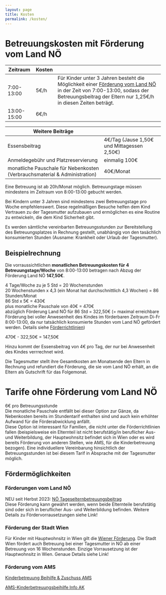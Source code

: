 ```yaml
---
layout: page
title: Kosten
permalink: /kosten/
---
```


# Betreuungskosten mit Förderung vom Land NÖ

|Zeitraum      |Kosten  ||
| ----------- | ----------- |----|
| 7:00-13:00      | 5€/h       |Für Kinder unter 3 Jahren besteht die Möglichkeit einer  [Förderung vom Land NÖ](https://www.noe.gv.at/noe/Kinderbetreuung/RL_NOe_Tageselternbetreuungsbeitrag.pdf) in der Zeit von 7:00-13:00, sodass der Betreuungsbeitrag der Eltern nur 1,25€/h in diesen Zeiten beträgt.
| 13:00-15:00  | 6€/h       |



| Weitere Beiträge |  |
| ----------- | ----------- |
| Essensbeitrag | 4€/Tag (Jause 1,50€ und Mittagessen 2,50€) |
|Anmeldegebühr und Platzreservierung|einmalig 100€|
| monatliche Pauschale für Nebenkosten (Verbrauchsmaterial & Administration) | 40€/Monat |

Eine Betreuung ist ab 20h/Monat möglich. Betreuungstage müssen mindestens im Zeitraum von 8:00-13:00 gebucht werden.

Bei Kindern unter 3 Jahren sind mindestens zwei Betreuungstage pro Woche empfehlenswert. Diese regelmäßigen Besuche helfen dem Kind Vertrauen zu der Tagesmutter aufzubauen und ermöglichen es eine Routine zu entwickeln, die dem Kind Sicherheit gibt.

Es werden sämtliche vereinbarten Betreuungsstunden zur Bereitstellung des Betreuungsplatzes in Rechnung gestellt, unabhängig von den tasächlich konsumierten Stunden (Ausname: Krankheit oder Urlaub der Tagesmutter). 

## Beispielrechnung

Die vorraussichtlichen **monatlichen Betreuungskosten für 4 Betreuungstage/Woche** von 8:00-13:00 betragen nach Abzug der Förderung Land NÖ **147,50€**.

4 Tage/Woche zu je 5 Std = 20 Wochenstunden  
20 Wochenstunden x 4,3 (ein Monat hat durchschnittlich 4,3 Wochen) = 86 Stunden/Monat  
86 Std x 5€ = 430€  
plus monatliche Pauschale von 40€ = 470€  
abzüglich Förderung Land NÖ für 86 Std = 322,50€ (= maximal erreichbare Förderung bei voller Anwesenheit des Kindes im förderbaren Zeitraum Di-Fr 8:00-13:00, da nur tatsächlich konsumierte Stunden vom Land NÖ gefördert werden. Details siehe [Förderrichtlinien](https://www.noe.gv.at/noe/Kinderbetreuung/RL_NOe_Tageselternbetreuungsbeitrag.pdf))

470€ - 322,50€ = 147,50€

Hinzu kommt der Essensbeitrag von 4€ pro Tag, der nur bei Anwesenheit des Kindes verrrechnet wird.  

Die Tagesmutter stellt ihre Gesamtkosten am Monatsende den Eltern in Rechnung und refundiert die Förderung, die sie vom Land NÖ erhält, an die Eltern als Gutschrift für das Folgemonat.

# Tarife ohne Förderung vom Land NÖ  
6€ pro Betreuungsstunde  
Die monatliche Pauschale entfällt bei dieser Option zur Gänze, da Nebenkosten bereits im Stundentarif enthalten sind und auch kein erhöhter Aufwand für die Förderabwicklung anfällt.  
Diese Option ist interessant für Familien, die nicht unter die Förderrichtlinien fallen (beispielsweise ein Elternteil ist nicht berufstätig/in beruflicher Aus- und Weiterbildung, der Hauptwohnsitz befindet sich in Wien oder es wird bereits Förderung von anderen Stellen, wie AMS, für die Kinderbetreuung bezogen). Eine individuellere Vereinbarung hinsichtlich der Betreuungsstunden ist bei diesem Tarif in Absprache mit der Tagesmutter möglich.
 

## Fördermöglichkeiten

### Förderungen vom Land NÖ

NEU seit Herbst 2023: [NÖ Tageselternbetreuungsbeitrag](https://www.noe.gv.at/noe/Kinderbetreuung/RL_NOe_Tageselternbetreuungsbeitrag.pdf)  
Diese Förderung kann gewährt werden, wenn beide Elternteile berufstätig sind oder sich in beruflicher Aus- und Weiterbildung befinden. Weitere Details zu Fördervorrausetzungen siehe Link!

### Förderung der Stadt Wien

Für Kinder mit Hauptwohnsitz in Wien gilt die [Wiener Förderung](https://www.wien.gv.at/amtshelfer/kultur/bildung/bildungseinrichtungen/foerderung/ausserhalb-wiens.html). Die Stadt Wien fördert auch Betreuung bei einer Tagesmutter in NÖ ab einer Betreuung von 16 Wochenstunden. Einzige Vorrausetzung ist der Hauptwohnsitz in Wien. Genaue Details siehe Link!

### Förderung vom AMS

[Kinderbetreuung Beihilfe & Zuschuss AMS](https://www.ams.at/arbeitsuchende/karenz-und-wiedereinstieg/so-unterstuetzen-wir-ihren-wiedereinstieg/kinderbetreuungs-beihilfe-)

[AMS-Kinderbetreuungsbeihilfe Info AK](https://www.arbeiterkammer.at/beratung/berufundfamilie/BeihilfenundFoerderung/AMS-Kinderbetreuungsbeihilfe.html)